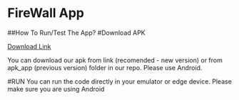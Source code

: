 # FireWall App


##How To Run/Test The App?
#Download APK

<a href="[https://readme.com/](https://drive.google.com/file/d/1-tL711j-F-Z8CfiupdcoBxDjAJEfqAvx/view?usp=sharing)" target="_blank">Download Link</a>


You can download our apk from link (recomended - new version) or from apk_app (previous version) folder in our repo. Please use Android.

#RUN
You can run the code directly in your emulator or edge device. Please make sure you are using Android
